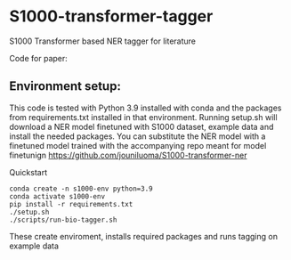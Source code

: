 # S1000-transformer-tagger
S1000 Transformer based NER tagger for literature

Code for paper:

## Environment setup:
This code is tested with Python 3.9 installed with conda and the packages from requirements.txt installed in that environment. Running setup.sh will download a NER model finetuned with S1000 dataset, example data and install the needed packages. You can substitute the NER model with a finetuned model trained with the accompanying repo meant for model finetunign https://github.com/jouniluoma/S1000-transformer-ner  

Quickstart
```
conda create -n s1000-env python=3.9
conda activate s1000-env
pip install -r requirements.txt
./setup.sh
./scripts/run-bio-tagger.sh
```
These create enviroment, installs required packages and runs tagging on example data
